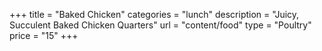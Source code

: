 +++
title = "Baked Chicken" 
categories = "lunch"
description = "Juicy, Succulent Baked Chicken Quarters"
url = "content/food"
type = "Poultry"
price = "15"
+++